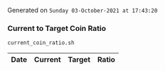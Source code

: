 Generated on `Sunday 03-October-2021 at 17:43:20`

### Current to Target Coin Ratio
`current_coin_ratio.sh`

Date|Current|Target|Ratio
---|---|---|---

